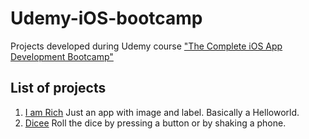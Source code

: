 # Udemy-iOS-bootcamp
Projects developed during Udemy course ["The Complete iOS App Development Bootcamp"](https://www.udemy.com/course/ios-13-app-development-bootcamp/)

## List of projects
1. [I am Rich](/I-am-Rich) Just an app with image and label. Basically a Helloworld.
2. [Dicee](/Dicee) Roll the dice by pressing a button or by shaking a phone.
